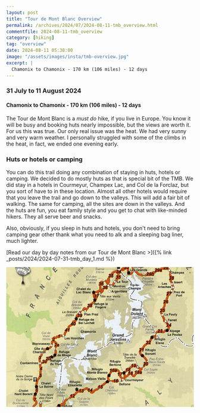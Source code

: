 ```yaml
---
layout: post
title: "Tour de Mont Blanc Overview"
permalink: /archives/2024/07/2024-08-11-tmb_overview.html
commentfile: 2024-08-11-tmb_overview
category: [hiking]
tag: "overview"
date: 2024-08-11 05:38:00
image: "/assets/images/insta/tmb-overview.jpg"
excerpt: |
  Chamonix to Chamonix - 170 km (106 miles) - 12 days
---
```


### 31 July to 11 August 2024

#### Chamonix to Chamonix - 170 km (106 miles) - 12 days

The Tour de Mont Blanc is a _must do_ hike, if you live in Europe. You know it will be busy and booking huts nearly impossible, but the views are worth it. For us this was true. Our only real issue was the heat. We had very sunny and very warm weather. I personally struggled with some of the climbs in the heat, in fact, we ended one evening early.

### Huts or hotels or camping

You can do this trail doing any combination of staying in huts, hotels or camping. We decided to do mostly huts as that is special bit of the TMB. We did stay in a hotels in Courmeyur, Champex Lac, and Col de la Forclaz, but you sort of have to in these location. Almost all other hotels would require that you leave the trail and go down to the valleys. This will add a fair bit of walking. The same for camping, all the sites are down in the valleys. And the huts are fun, you eat family style and you get to chat with like-minded hikers. They all serve beer and snacks.

Also, obviously, if you sleep in huts and hotels, you don't need to bring camping gear other thank what you need to alk and a sleeping bag liner, much lighter.

[Read our day by day notes from our Tour de Mont Blanc >]({% link _posts/2024/2024-07-31-tmb_day_1.md %})

[!["Map of the Tour de Mont Blanc"](/assets/images/insta/tour-du-mont-blanc-map.jpg "Map of the Tour de Mont Blanc")](/assets/images/insta/tour-du-mont-blanc-map.jpg)
